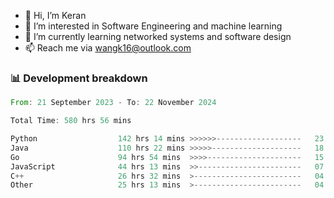 - 👋 Hi, I’m Keran
- 👀 I’m interested in Software Engineering and machine learning
- 🌱 I’m currently learning networked systems and software design
- 📫 Reach me via wangk16@outlook.com


###  📊 Development breakdown
<!--START_SECTION:waka-->

```rust
From: 21 September 2023 - To: 22 November 2024

Total Time: 580 hrs 56 mins

Python                  142 hrs 14 mins >>>>>>-------------------   23.47 %
Java                    110 hrs 22 mins >>>>>--------------------   18.21 %
Go                      94 hrs 54 mins  >>>>---------------------   15.66 %
JavaScript              44 hrs 13 mins  >>-----------------------   07.30 %
C++                     26 hrs 32 mins  >------------------------   04.38 %
Other                   25 hrs 13 mins  >------------------------   04.16 %
```

<!--END_SECTION:waka-->

<!---
keran-w/keran-w is a ✨ special ✨ repository because its `README.md` (this file) appears on your GitHub profile.
You can click the Preview link to take a look at your changes.
--->
